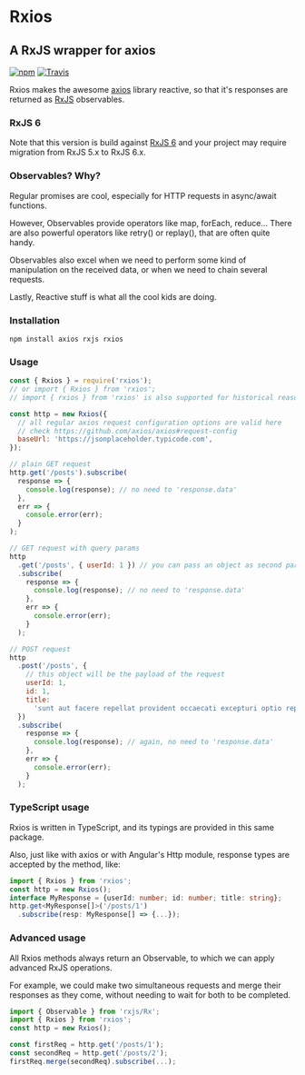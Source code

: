 # Rxios

## A RxJS wrapper for axios

[![npm](https://img.shields.io/npm/v/rxios.svg)]() [![Travis](https://img.shields.io/travis/davguij/rxios.svg?style=flat-square)]()

Rxios makes the awesome [axios](https://github.com/axios/axios) library reactive, so that it's responses are returned as [RxJS](https://github.com/ReactiveX/rxjs) observables.

### RxJS 6

Note that this version is build against [RxJS 6](https://github.com/ReactiveX/rxjs#rxjs-6) and your project may require migration from RxJS 5.x to RxJS 6.x.

### Observables? Why?

Regular promises are cool, especially for HTTP requests in async/await functions.

However, Observables provide operators like map, forEach, reduce... There are also powerful operators like retry() or replay(), that are often quite handy.

Observables also excel when we need to perform some kind of manipulation on the received data, or when we need to chain several requests.

Lastly, Reactive stuff is what all the cool kids are doing.

### Installation

`npm install axios rxjs rxios`

### Usage

```javascript
const { Rxios } = require('rxios');
// or import { Rxios } from 'rxios';
// import { rxios } from 'rxios' is also supported for historical reasons

const http = new Rxios({
  // all regular axios request configuration options are valid here
  // check https://github.com/axios/axios#request-config
  baseUrl: 'https://jsonplaceholder.typicode.com',
});

// plain GET request
http.get('/posts').subscribe(
  response => {
    console.log(response); // no need to 'response.data'
  },
  err => {
    console.error(err);
  }
);

// GET request with query params
http
  .get('/posts', { userId: 1 }) // you can pass an object as second param to the get() method
  .subscribe(
    response => {
      console.log(response); // no need to 'response.data'
    },
    err => {
      console.error(err);
    }
  );

// POST request
http
  .post('/posts', {
    // this object will be the payload of the request
    userId: 1,
    id: 1,
    title:
      'sunt aut facere repellat provident occaecati excepturi optio reprehenderit',
  })
  .subscribe(
    response => {
      console.log(response); // again, no need to 'response.data'
    },
    err => {
      console.error(err);
    }
  );
```

### TypeScript usage

Rxios is written in TypeScript, and its typings are provided in this same package.

Also, just like with axios or with Angular's Http module, response types are accepted by the method, like:

```typescript
import { Rxios } from 'rxios';
const http = new Rxios();
interface MyResponse = {userId: number; id: number; title: string};
http.get<MyResponse[]>('/posts/1')
  .subscribe(resp: MyResponse[] => {...});
```

### Advanced usage

All Rxios methods always return an Observable, to which we can apply advanced RxJS operations.

For example, we could make two simultaneous requests and merge their responses as they come, without needing to wait for both to be completed.

```javascript
import { Observable } from 'rxjs/Rx';
import { Rxios } from 'rxios';
const http = new Rxios();

const firstReq = http.get('/posts/1');
const secondReq = http.get('/posts/2');
firstReq.merge(secondReq).subscribe(...);
```
